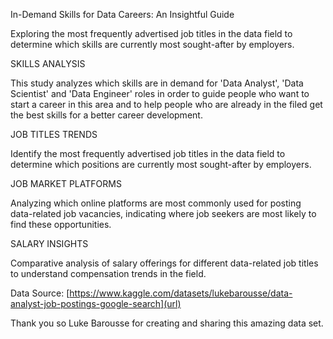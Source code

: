 In-Demand Skills for Data Careers: An Insightful Guide

Exploring the most frequently advertised job titles in the data field to determine which skills are currently most sought-after by employers.

SKILLS ANALYSIS

This study analyzes which skills are in demand for 'Data Analyst', 'Data Scientist' and 'Data Engineer' roles in order to guide people who want to start a career in this area
and to help people who are already in the filed get the best skills for a better career development.

JOB TITLES TRENDS

Identify the most frequently advertised job titles in the data field to determine which positions are currently most sought-after by employers.

JOB MARKET PLATFORMS

Analyzing which online platforms are most commonly used for posting data-related job vacancies, indicating where job seekers are most likely to find these                                    opportunities.

SALARY INSIGHTS

Comparative analysis of salary offerings for different data-related job titles to understand compensation trends in the field.


Data Source: [https://www.kaggle.com/datasets/lukebarousse/data-analyst-job-postings-google-search](url)

Thank you so Luke Barousse for creating and sharing this amazing data set. 
